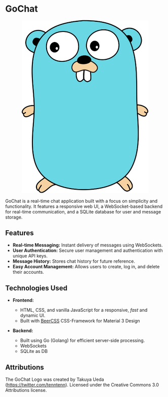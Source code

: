 # GoChat

<p align="center">
<img alt="golang gopher - gochat logo" src="static/gopher.png" width="400"/>
</p>

GoChat is a real-time chat application built with a focus on simplicity and functionality. It features a responsive web
UI, a WebSocket-based backend for real-time communication, and a SQLite database for user and message storage.

## Features

- **Real-time Messaging:** Instant delivery of messages using WebSockets.
- **User Authentication:** Secure user management and authentication with unique API keys.
- **Message History:** Stores chat history for future reference.
- **Easy Account Management:** Allows users to create, log in, and delete their accounts.

## Technologies Used

- **Frontend:**
    - HTML, CSS, and vanilla JavaScript for a responsive, _fast_ and dynamic UI.
    - Built with [BeerCSS](https://beercss.com) CSS-Framework for Material 3 Design

- **Backend:**
    - Built using Go (Golang) for efficient server-side processing.
    - WebSockets
    - SQLite as DB

## Attributions

  The GoChat Logo was created by Takuya Ueda (https://twitter.com/tenntenn). Licensed under the Creative
  Commons 3.0 Attributions license.
